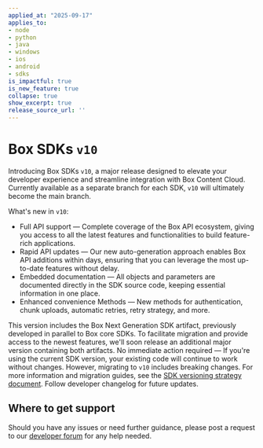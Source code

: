 ```yaml
---
applied_at: "2025-09-17"
applies_to: 
- node
- python
- java
- windows
- ios
- android
- sdks
is_impactful: true
is_new_feature: true
collapse: true
show_excerpt: true
release_source_url: ''
---
```


# Box SDKs `v10`

Introducing Box SDKs `v10`, a major release designed to elevate your developer experience and streamline integration with Box Content Cloud. Currently available as a separate branch for each SDK, `v10` will ultimately become the main branch.

<!-- more -->

What's new in `v10`:

* Full API support — Complete coverage of the Box API ecosystem, giving you access to all the latest features and functionalities to build feature-rich applications.
* Rapid API updates — Our new auto-generation approach enables Box API additions within days, ensuring that you can leverage the most up-to-date features without delay.
* Embedded documentation — All objects and parameters are documented directly in the SDK source code, keeping essential information in one place.
* Enhanced convenience Methods — New methods for authentication, chunk uploads, automatic retries, retry strategy, and more.

This version includes the Box Next Generation SDK artifact, previously developed in parallel to Box core SDKs. To facilitate migration and provide access to the newest features, we'll soon release an additional major version containing both artifacts.
No immediate action required — If you're using the current SDK version, your existing code will continue to work without changes. However, migrating to `v10` includes breaking changes. For more information and migration guides, see the [SDK versioning strategy document][versioning]. Follow developer changelog for future updates.

## Where to get support

Should you have any issues or need further guidance, please post a request to our [developer forum][2] for any help needed.

[versioning]: https://developer.box.com/guides/tooling/sdks/sdk-versioning
[2]: https://community.box.com/